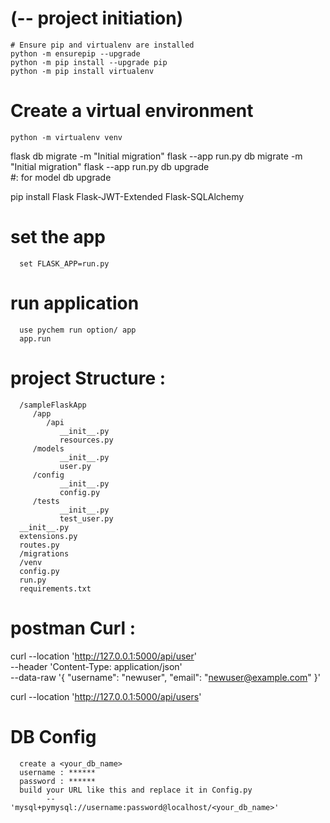 # (-- project initiation)    # Ensure pip and virtualenv are installed    python -m ensurepip --upgrade    python -m pip install --upgrade pip    python -m pip install virtualenv# Create a virtual environment    python -m virtualenv venv[//]: # (Project upgrades)    flask db migrate -m "Initial migration"    flask --app run.py db migrate -m "Initial migration"    flask --app run.py db upgrade        #: for model db upgrade[//]: # (jWt installation and SQL)    pip install Flask Flask-JWT-Extended Flask-SQLAlchemy# set the app      set FLASK_APP=run.py# run application      use pychem run option/ app      app.run# project Structure :      /sampleFlaskApp         /app            /api               __init__.py               resources.py            /models               __init__.py               user.py         /config               __init__.py               config.py         /tests               __init__.py               test_user.py      __init__.py      extensions.py      routes.py      /migrations      /venv      config.py      run.py      requirements.txt# postman Curl :[//]: # (   save user: )      curl --location 'http://127.0.0.1:5000/api/user' \      --header 'Content-Type: application/json' \      --data-raw '{      "username": "newuser",      "email": "newuser@example.com"      }'[//]: # (get user)      curl --location 'http://127.0.0.1:5000/api/users'# DB Config      create a <your_db_name>      username : ******      password : ******      build your URL like this and replace it in Config.py            -- 'mysql+pymysql://username:password@localhost/<your_db_name>'